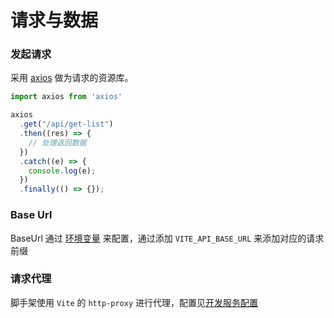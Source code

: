 # 请求与数据

### 发起请求

采用 [axios](https://github.com/axios/axios) 做为请求的资源库。

```js
import axios from 'axios'

axios
  .get("/api/get-list")
  .then((res) => {
    // 处理返回数据
  })
  .catch((e) => {
    console.log(e);
  })
  .finally(() => {});
```

### Base Url

BaseUrl 通过 [环境变量](./#环境变量) 来配置，通过添加 `VITE_API_BASE_URL` 来添加对应的请求前缀

### 请求代理

脚手架使用 `Vite` 的 `http-proxy` 进行代理，配置见[开发服务配置](./#开发服务配置)
